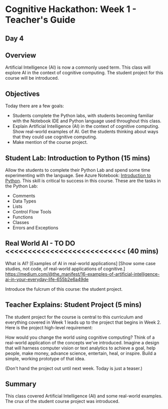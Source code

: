 # Cognitive Hackathon: Week 1 - Teacher's Guide
## Day 4

## Overview
Artificial Intelligence (AI) is now a commonly used term. This class will explore AI in the context of cognitive computing. The student project for this course will be introduced.

## Objectives
Today there are a few goals:
* Students complete the Python labs, with students becoming familiar with the Notebook IDE and Python language used throughout this class. 
* Explain Artificial Intelligence (AI) in the context of cognitive computing. Show real-world examples of AI. Get the students thinking about ways that they could use cognitive computing. 
* Make mention of the course project.

## Student Lab: Introduction to Python (15 mins)

Allow the students to complete their Python Lab and spend some time experimenting with the language. See Azure Notebook: [Introduction to Python]("https://notebooks.azure.com/dan-bcwqcg/projects/teals-cogserv-examples"). This skill is critical to success in this course. These are the tasks in the Python Lab:

* Comments
* Data Types
* Lists
* Control Flow Tools
* Functions
* Classes
* Errors and Exceptions


## Real World AI - TO DO <<<<<<<<<<<<<<<<<<<<<<<<<<< (40 mins)

What is AI?
[Examples of AI in real-world applications]
[Show some case studies, not code, of real-world applications of cognitive.]
https://medium.com/@the_manifest/16-examples-of-artificial-intelligence-ai-in-your-everyday-life-655b2e6a49de


Introduce the fulcrum of this course: the student project.

## Teacher Explains: Student Project (5 mins)

The student project for the course is central to this curriculum and everything covered in Week 1 leads up to the project that begins in Week 2.  Here is the project high-level requirement: 

How would you change the world using cognitive computing? Think of a real-world application of the concepts we've introduced. Imagine a design that will harness computer vision or text analytics to achieve a goal, help people, make money, advance science, entertain, heal, or inspire. Build a simple, working prototype of that idea.

(Don't hand the project out until next week. Today is just a teaser.)

## Summary
This class covered Artificial Intelligence (AI) and some real-world examples. The crux of the student course project was introduced.
